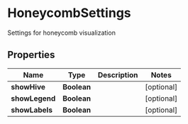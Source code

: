 

# HoneycombSettings

Settings for honeycomb visualization

## Properties

| Name | Type | Description | Notes |
|------------ | ------------- | ------------- | -------------|
|**showHive** | **Boolean** |  |  [optional] |
|**showLegend** | **Boolean** |  |  [optional] |
|**showLabels** | **Boolean** |  |  [optional] |



